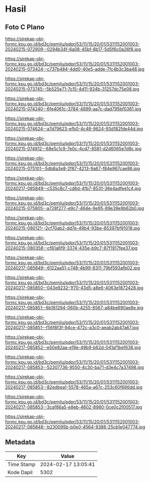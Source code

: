 # Hasil

## Foto C Plano

https://sirekap-obj-formc.kpu.go.id/bd3c/pemilu/pdpr/53/11/15/20/01/5311152001003-20240215-072909--0294b34f-6a08-45bf-8b17-5d5f6c0a26f8.jpg

https://sirekap-obj-formc.kpu.go.id/bd3c/pemilu/pdpr/53/11/15/20/01/5311152001003-20240215-073424--c737b484-4dd0-40e5-adde-7fc4b3c3ba48.jpg

https://sirekap-obj-formc.kpu.go.id/bd3c/pemilu/pdpr/53/11/15/20/01/5311152001003-20240215-073745--5b525e71-7c15-4d11-924b-31257dc75e08.jpg

https://sirekap-obj-formc.kpu.go.id/bd3c/pemilu/pdpr/53/11/15/20/01/5311152001003-20240215-074240--6fe4061c-3784-4899-aa7c-dad795bf0361.jpg

https://sirekap-obj-formc.kpu.go.id/bd3c/pemilu/pdpr/53/11/15/20/01/5311152001003-20240215-074624--a7d79623-efb0-4c48-9624-93d182fde44d.jpg

https://sirekap-obj-formc.kpu.go.id/bd3c/pemilu/pdpr/53/11/15/20/01/5311152001003-20240215-074812--68e5c1c9-7e0c-4cd7-8581-d2d6065e7d8c.jpg

https://sirekap-obj-formc.kpu.go.id/bd3c/pemilu/pdpr/53/11/15/20/01/5311152001003-20240215-075101--5db8a3e8-2f87-4213-9a67-f84e967cae86.jpg

https://sirekap-obj-formc.kpu.go.id/bd3c/pemilu/pdpr/53/11/15/20/01/5311152001003-20240217-085849--c535c8c7-cd6d-4fb7-8531-36e4adfee1c4.jpg

https://sirekap-obj-formc.kpu.go.id/bd3c/pemilu/pdpr/53/11/15/20/01/5311152001003-20240215-075805--a728f277-e9c7-464e-9e95-89e39e9b62b0.jpg

https://sirekap-obj-formc.kpu.go.id/bd3c/pemilu/pdpr/53/11/15/20/01/5311152001003-20240215-080121--2cf70ab2-dd7e-49b4-93be-85397bf91018.jpg

https://sirekap-obj-formc.kpu.go.id/bd3c/pemilu/pdpr/53/11/15/20/01/5311152001003-20240215-080358--cf81a6f9-3374-435e-b9c7-87f1917fee37.jpg

https://sirekap-obj-formc.kpu.go.id/bd3c/pemilu/pdpr/53/11/15/20/01/5311152001003-20240217-085849--6122aa51-c748-4b99-8311-79bf593afb02.jpg

https://sirekap-obj-formc.kpu.go.id/bd3c/pemilu/pdpr/53/11/15/20/01/5311152001003-20240217-085850--043e9232-1f70-43d5-a8e6-4063e1872428.jpg

https://sirekap-obj-formc.kpu.go.id/bd3c/pemilu/pdpr/53/11/15/20/01/5311152001003-20240217-085851--6b181294-060b-4255-8567-a84be690ae8e.jpg

https://sirekap-obj-formc.kpu.go.id/bd3c/pemilu/pdpr/53/11/15/20/01/5311152001003-20240217-085851--f56f8f3f-94ce-472c-a3c0-aeab2ab47a67.jpg

https://sirekap-obj-formc.kpu.go.id/bd3c/pemilu/pdpr/53/11/15/20/01/5311152001003-20240217-085852--e50e82aa-e19e-49b9-b62d-041af1bef638.jpg

https://sirekap-obj-formc.kpu.go.id/bd3c/pemilu/pdpr/53/11/15/20/01/5311152001003-20240217-085853--52307736-9550-4c30-ba71-d3e4c7a37498.jpg

https://sirekap-obj-formc.kpu.go.id/bd3c/pemilu/pdpr/53/11/15/20/01/5311152001003-20240217-085853--82edbea1-5578-465a-a67c-253c60f666dd.jpg

https://sirekap-obj-formc.kpu.go.id/bd3c/pemilu/pdpr/53/11/15/20/01/5311152001003-20240217-085853--3caf86a5-e8eb-4602-8980-0ce0c2f00517.jpg

https://sirekap-obj-formc.kpu.go.id/bd3c/pemilu/pdpr/53/11/15/20/01/5311152001003-20240217-085848--b230095b-b0e0-4564-9386-25cb1e047774.jpg


## Metadata

| Key        | Value               |
| ---------- | ------------------- |
| Time Stamp | 2024-02-17 13:05:41 |
| Kode Dapil | 5302                |



